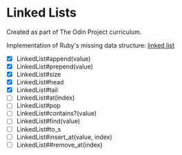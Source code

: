 # Linked Lists

Created as part of The Odin Project curriculum.

Implementation of Ruby's missing data structure: [linked list](https://en.wikipedia.org/wiki/Linked_list)

- [x] LinkedList#append(value)
- [x] LinkedList#prepend(value)
- [x] LinkedList#size
- [x] LinkedList#head
- [x] LinkedList#tail
- [ ] LinkedList#at(index)
- [ ] LinkedList#pop
- [ ] LinkedList#contains?(value)
- [ ] LinkedList#find(value)
- [ ] LinkedList#to_s
- [ ] LinkedList#insert_at(value, index)
- [ ] LinkedList##remove_at(index)
